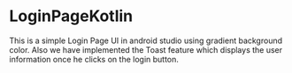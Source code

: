 # LoginPageKotlin

This is a simple Login Page UI in android studio using gradient background color.
Also we have implemented the Toast feature which displays the user information once he clicks on the login button.
